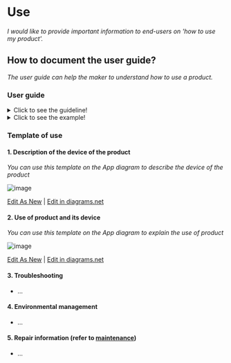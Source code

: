 # **Use**

*I would like to provide important information to end-users on 'how to use my product'.*

## **How to document the user guide?**

*The user guide can help the maker to understand how to use a product.* 

### **User guide** 
<details>
  <summary>Click to see the guideline!</summary>
 
 - **Definition:** *The user guide consists of information that allows end users to operate the product properly, it helps non-technical people pinpoint and solve simple problems without expert assistance.*

  ```
What should include the documentation of the user guide? 

1. Description of the device of the product including:
   - Device name and its defintion 
   - Teach the essentials and technical specifications 
2. Use of the product and its device consist of 
   - Materials required
      - App
      - Software
      - Firmware
   - Procedure
      - Installation instructions including  
         - Firmware installation 
         - Software installation
         - Appinstallation
      - Setup instruction containing 
         - Software setup
         - Firmware setup
         - App setup
      - Explains how to update the firmware to the latest version
3. Troubleshooting section  
   - Instructions on how to solve problems
   - Reporting problems and issues on the forums and chat
   - Feedback of users
4. Environmental management
   - Protection against the hot or cold weather conditions
   - Determining the acceptable temperature range
5. Repair information (refer to maintenance)

How to visualize the process of user guide ?
1. Images 
2. Videos 
  ```
 </details>
 
 <details> 
  <summary>Click to see the example!</summary>
 
 *Some examples of open-source projects that show the user guide.*
  
 #### *Example 1:* [PSLab oscilloscope](https://docs.pslab.io/tutorials/oscilloscope.html#tutorials-oscilloscope--page-root) 
  
 #### *Example 2:* [PX4 vision userguide](https://docs.px4.io/master/en/#how-do-i-get-started)
 
 #### *Example 3:* [Echopen project](https://echopen.gitbooks.io/echopen_prototyping/content/introduction/new_introduction.html) 
 
 #### *Example 4:* [Poppy project ]( https://docs.poppy-project.org/en/)
 
 #### *Example 5:* [FarmBot Genesis V1.5 ]( https://genesis.farm.bot/v1.5/Extras/troubleshooting)
</details>

### Template of use

  #### 1. Description of the device of the product
 
   *You can use this template  on the App diagram to describe the device of the product*
 
![image](https://github.com/OPEN-NEXT/wp2.3_Guideline-for-documentation-of-OSH-design-reuse/blob/main/Sources/Images/Description%20of%20the%20device%20of%20the%20product.jpg)

 <a href="https://app.diagrams.net/#Hamerezoji1362%2Fdrawio-github%2Fmaster%2FUse%20the%20product%20and%20device.drawio">Edit As New</a> | <a href="https://app.diagrams.net/#Hamerezoji1362%2Fdrawio-github%2Fmaster%2FUse%20the%20product%20and%20device.png">Edit in diagrams.net</a> 
     
 #### 2. Use of product and its device
 
  *You can use this template  on the App diagram to explain the use of product*
 
![image](https://github.com/OPEN-NEXT/wp2.3_Guideline-for-documentation-of-OSH-design-reuse/blob/main/Sources/Images/Use%20the%20product%20and%20device.jpg)

 <a href="https://app.diagrams.net/#Hamerezoji1362%2Fdrawio-github%2Fmaster%2FDescription%20of%20the%20device%20of%20the%20product.drawio">Edit As New</a> | <a href="https://app.diagrams.net/#Hamerezoji1362%2Fdrawio-github%2Fmaster%2FDescription%20of%20the%20device%20of%20the%20product.png">Edit in diagrams.net</a> 

#### 3. Troubleshooting
 * ...
#### 4. Environmental management
 * ...
#### 5. Repair information (refer to [maintenance](https://github.com/OPEN-NEXT/wp2.3_Guideline-for-documentation-of-OSH-design-reuse/tree/main/Documentation/7.%20Maintenance))
 * ...

